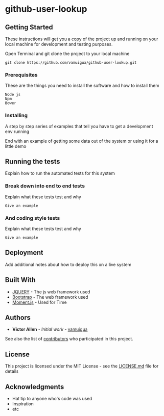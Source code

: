 # github-user-lookup
## Getting Started

These instructions will get you a copy of the project up and running on your local machine for development and testing purposes.

Open Terminal and git clone the project to your local machine

```
git clone https://github.com/vamuigua/github-user-lookup.git
```

### Prerequisites

These are the things you need to install the software and how to install them

```
Node js
Npm
Bower
```

### Installing

A step by step series of examples that tell you have to get a development env running

End with an example of getting some data out of the system or using it for a little demo

## Running the tests

Explain how to run the automated tests for this system

### Break down into end to end tests

Explain what these tests test and why

```
Give an example
```

### And coding style tests

Explain what these tests test and why

```
Give an example
```

## Deployment

Add additional notes about how to deploy this on a live system

## Built With

* [JQUERY](https://jquery.com/) - The js web framework used
* [Bootstrap](getbootstrap.com/) - The web framework used
* [Moment.js](https://momentjs.com/) - Used for Time


## Authors

* **Victor Allen** - *Initial work* - [vamuigua](https://github.com/vamuigua)

See also the list of [contributors](https://github.com/vamuigua/github-user-lookup/graphs/contributors) who participated in this project.

## License

This project is licensed under the MIT License - see the [LICENSE.md](LICENSE.md) file for details

## Acknowledgments

* Hat tip to anyone who's code was used
* Inspiration
* etc
